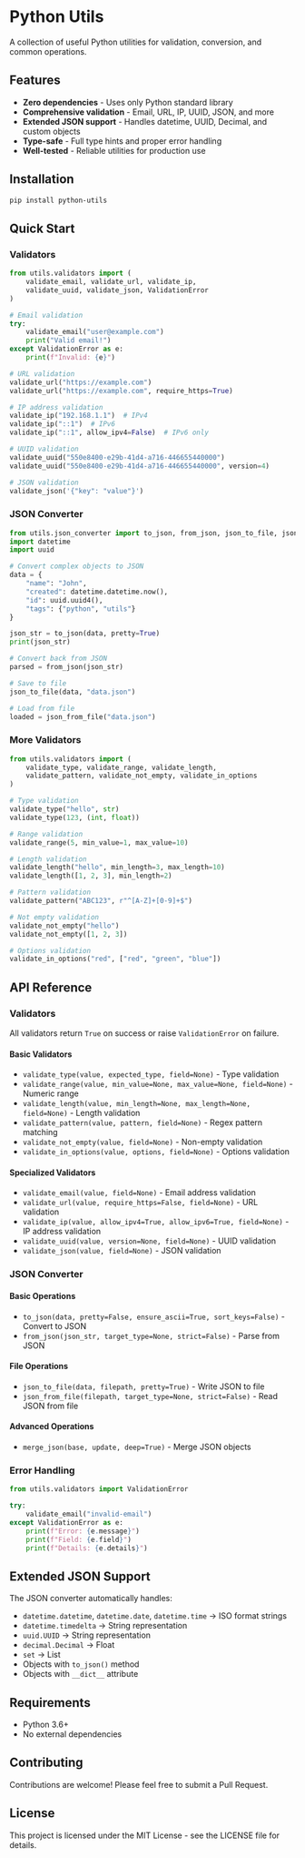 # Python Utils

A collection of useful Python utilities for validation, conversion, and common operations.

## Features

- **Zero dependencies** - Uses only Python standard library
- **Comprehensive validation** - Email, URL, IP, UUID, JSON, and more
- **Extended JSON support** - Handles datetime, UUID, Decimal, and custom objects
- **Type-safe** - Full type hints and proper error handling
- **Well-tested** - Reliable utilities for production use

## Installation

```bash
pip install python-utils
```

## Quick Start

### Validators

```python
from utils.validators import (
    validate_email, validate_url, validate_ip, 
    validate_uuid, validate_json, ValidationError
)

# Email validation
try:
    validate_email("user@example.com")
    print("Valid email!")
except ValidationError as e:
    print(f"Invalid: {e}")

# URL validation
validate_url("https://example.com")
validate_url("https://example.com", require_https=True)

# IP address validation
validate_ip("192.168.1.1")  # IPv4
validate_ip("::1")  # IPv6
validate_ip("::1", allow_ipv4=False)  # IPv6 only

# UUID validation
validate_uuid("550e8400-e29b-41d4-a716-446655440000")
validate_uuid("550e8400-e29b-41d4-a716-446655440000", version=4)

# JSON validation
validate_json('{"key": "value"}')
```

### JSON Converter

```python
from utils.json_converter import to_json, from_json, json_to_file, json_from_file
import datetime
import uuid

# Convert complex objects to JSON
data = {
    "name": "John",
    "created": datetime.datetime.now(),
    "id": uuid.uuid4(),
    "tags": {"python", "utils"}
}

json_str = to_json(data, pretty=True)
print(json_str)

# Convert back from JSON
parsed = from_json(json_str)

# Save to file
json_to_file(data, "data.json")

# Load from file
loaded = json_from_file("data.json")
```

### More Validators

```python
from utils.validators import (
    validate_type, validate_range, validate_length,
    validate_pattern, validate_not_empty, validate_in_options
)

# Type validation
validate_type("hello", str)
validate_type(123, (int, float))

# Range validation
validate_range(5, min_value=1, max_value=10)

# Length validation
validate_length("hello", min_length=3, max_length=10)
validate_length([1, 2, 3], min_length=2)

# Pattern validation
validate_pattern("ABC123", r"^[A-Z]+[0-9]+$")

# Not empty validation
validate_not_empty("hello")
validate_not_empty([1, 2, 3])

# Options validation
validate_in_options("red", ["red", "green", "blue"])
```

## API Reference

### Validators

All validators return `True` on success or raise `ValidationError` on failure.

#### Basic Validators
- `validate_type(value, expected_type, field=None)` - Type validation
- `validate_range(value, min_value=None, max_value=None, field=None)` - Numeric range
- `validate_length(value, min_length=None, max_length=None, field=None)` - Length validation
- `validate_pattern(value, pattern, field=None)` - Regex pattern matching
- `validate_not_empty(value, field=None)` - Non-empty validation
- `validate_in_options(value, options, field=None)` - Options validation

#### Specialized Validators
- `validate_email(value, field=None)` - Email address validation
- `validate_url(value, require_https=False, field=None)` - URL validation
- `validate_ip(value, allow_ipv4=True, allow_ipv6=True, field=None)` - IP address validation
- `validate_uuid(value, version=None, field=None)` - UUID validation
- `validate_json(value, field=None)` - JSON validation

### JSON Converter

#### Basic Operations
- `to_json(data, pretty=False, ensure_ascii=True, sort_keys=False)` - Convert to JSON
- `from_json(json_str, target_type=None, strict=False)` - Parse from JSON

#### File Operations
- `json_to_file(data, filepath, pretty=True)` - Write JSON to file
- `json_from_file(filepath, target_type=None, strict=False)` - Read JSON from file

#### Advanced Operations
- `merge_json(base, update, deep=True)` - Merge JSON objects

### Error Handling

```python
from utils.validators import ValidationError

try:
    validate_email("invalid-email")
except ValidationError as e:
    print(f"Error: {e.message}")
    print(f"Field: {e.field}")
    print(f"Details: {e.details}")
```

## Extended JSON Support

The JSON converter automatically handles:

- `datetime.datetime`, `datetime.date`, `datetime.time` → ISO format strings
- `datetime.timedelta` → String representation
- `uuid.UUID` → String representation
- `decimal.Decimal` → Float
- `set` → List
- Objects with `to_json()` method
- Objects with `__dict__` attribute

## Requirements

- Python 3.6+
- No external dependencies

## Contributing

Contributions are welcome! Please feel free to submit a Pull Request.

## License

This project is licensed under the MIT License - see the LICENSE file for details.